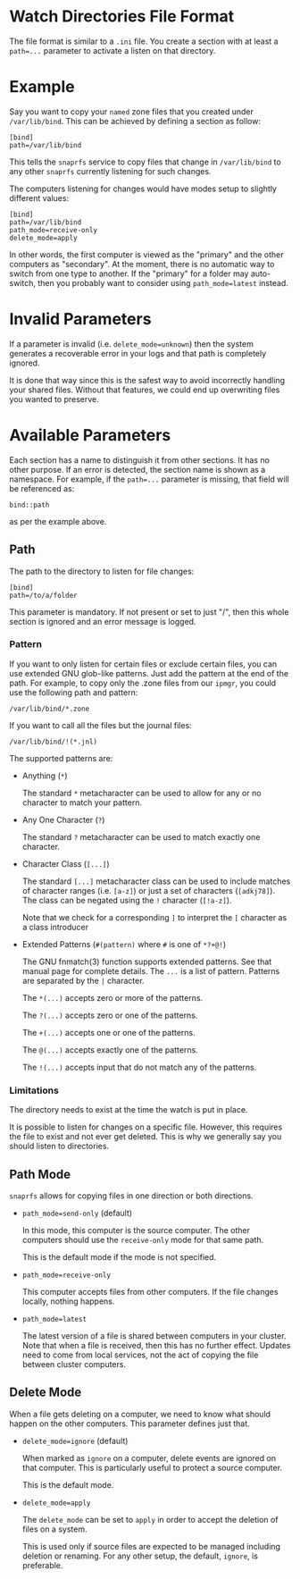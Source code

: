 
# Watch Directories File Format

The file format is similar to a `.ini` file. You create a section with
at least a `path=...` parameter to activate a listen on that directory.

# Example

Say you want to copy your `named` zone files that you created under
`/var/lib/bind`. This can be achieved by defining a section as follow:

    [bind]
    path=/var/lib/bind

This tells the `snaprfs` service to copy files that change in `/var/lib/bind`
to any other `snaprfs` currently listening for such changes.

The computers listening for changes would have modes setup to slightly
different values:

    [bind]
    path=/var/lib/bind
    path_mode=receive-only
    delete_mode=apply

In other words, the first computer is viewed as the "primary" and the other
computers as "secondary". At the moment, there is no automatic way to switch
from one type to another. If the "primary" for a folder may auto-switch,
then you probably want to consider using `path_mode=latest` instead.

# Invalid Parameters

If a parameter is invalid (i.e. `delete_mode=unknown`) then the system
generates a recoverable error in your logs and that path is completely
ignored.

It is done that way since this is the safest way to avoid incorrectly
handling your shared files. Without that features, we could end up
overwriting files you wanted to preserve.

# Available Parameters

Each section has a name to distinguish it from other sections. It has no
other purpose. If an error is detected, the section name is shown as a
namespace. For example, if the `path=...` parameter is missing, that
field will be referenced as:

    bind::path

as per the example above.

## Path

The path to the directory to listen for file changes:

    [bind]
    path=/to/a/folder

This parameter is mandatory. If not present or set to just "/", then this
whole section is ignored and an error message is logged.

### Pattern

If you want to only listen for certain files or exclude certain files, you
can use extended GNU glob-like patterns. Just add the pattern at the end of
the path. For example, to copy only the .zone files from our `ipmgr`, you
could use the following path and pattern:

    /var/lib/bind/*.zone

If you want to call all the files but the journal files:

    /var/lib/bind/!(*.jnl)

The supported patterns are:

* Anything (`*`)

  The standard `*` metacharacter can be used to allow for any or no
  character to match your pattern.

* Any One Character (`?`)

  The standard `?` metacharacter can be used to match exactly one character.

* Character Class (`[...]`)

  The standard `[...]` metacharacter class can be used to include matches of
  character ranges (i.e. `[a-z]`) or just a set of characters (`[adkj78]`).
  The class can be negated using the `!` character (`[!a-z]`).

  Note that we check for a corresponding `]` to interpret the `[` character
  as a class introducer

* Extended Patterns (`#(pattern)` where `#` is one of `*?+@!`)

  The GNU fnmatch(3) function supports extended patterns. See that manual
  page for complete details. The `...` is a list of pattern. Patterns
  are separated by the `|` character.

  The `*(...)` accepts zero or more of the patterns.

  The `?(...)` accepts zero or one of the patterns.

  The `+(...)` accepts one or one of the patterns.

  The `@(...)` accepts exactly one of the patterns.

  The `!(...)` accepts input that do not match any of the patterns.

### Limitations

The directory needs to exist at the time the watch is put in place.

It is possible to listen for changes on a specific file. However,
this requires the file to exist and not ever get deleted. This is
why we generally say you should listen to directories.

## Path Mode

`snaprfs` allows for copying files in one direction or both directions.

* `path_mode=send-only` (default)

  In this mode, this computer is the source computer. The other computers
  should use the `receive-only` mode for that same path.

  This is the default mode if the mode is not specified.

* `path_mode=receive-only`

  This computer accepts files from other computers. If the file changes
  locally, nothing happens.

* `path_mode=latest`

  The latest version of a file is shared between computers in your cluster.
  Note that when a file is received, then this has no further effect. Updates
  need to come from local services, not the act of copying the file between
  cluster computers.

## Delete Mode

When a file gets deleting on a computer, we need to know what should happen
on the other computers. This parameter defines just that.

* `delete_mode=ignore` (default)

  When marked as `ignore` on a computer, delete events are ignored on that
  computer. This is particularly useful to protect a source computer.

  This is the default mode.

* `delete_mode=apply`

  The `delete_mode` can be set to `apply` in order to accept the deletion
  of files on a system.

  This is used only if source files are expected to be managed including
  deletion or renaming. For any other setup, the default, `ignore`, is
  preferable.



